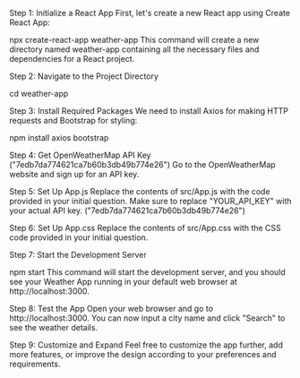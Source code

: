 
Step 1: Initialize a React App
First, let's create a new React app using Create React App:

npx create-react-app weather-app
        This command will create a new directory named weather-app containing all the necessary 
       files and dependencies for a React project.

Step 2: Navigate to the Project Directory

cd weather-app

Step 3: Install Required Packages
We need to install Axios for making HTTP requests and Bootstrap for styling:


npm install axios bootstrap

Step 4: Get OpenWeatherMap API Key ("7edb7da774621ca7b60b3db49b774e26")
     Go to the OpenWeatherMap website and sign up for an API key.

Step 5: Set Up App.js
Replace the contents of src/App.js with the code provided in your initial question. Make sure to replace "YOUR_API_KEY" with your actual API key.  ("7edb7da774621ca7b60b3db49b774e26")

Step 6: Set Up App.css
Replace the contents of src/App.css with the CSS code provided in your initial question.

Step 7: Start the Development Server

npm start
   This command will start the development server, and you should see your Weather App running 
   in your default web browser at http://localhost:3000.

Step 8: Test the App
    Open your web browser and go to http://localhost:3000. You can now input a city name and 
   click "Search" to see the weather details.

Step 9: Customize and Expand
   Feel free to customize the app further, add more features, or improve the design according 
  to your preferences and requirements.
